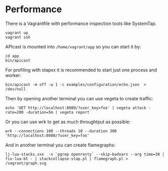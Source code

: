 # Performance

There is a Vagrantfile with performance inspection tools like SystemTap.

```shell
vagrant up
vagrant ssh
```

APIcast is mounted into `/home/vagrant/app` so you can start it by:

```shell
cd app
bin/apicast
```

For profiling with stapxx it is recommended to start just one process and worker:

```shell
bin/apicast -m off -w 1 -c examples/configuration/echo.json  > /dev/null
```

Then by opening another terminal you can use vegeta to create traffic:

```shell
echo 'GET http://localhost:8080/?user_key=foo' | vegeta attack -rate=200 -duration=5m | vegeta report
```

Or you can use wrk to get as much throughtput as possible:

```shell
wrk --connections 100 --threads 10 --duration 300 'http://localhost:8080/?user_key=foo'
```

And in another terminal you can create flamegraphs:

```shell
lj-lua-stacks.sxx  -x `pgrep openresty` --skip-badvars --arg time=30 | fix-lua-bt - | stackcollapse-stap.pl | flamegraph.pl > /vagrant/graph.svg
```
